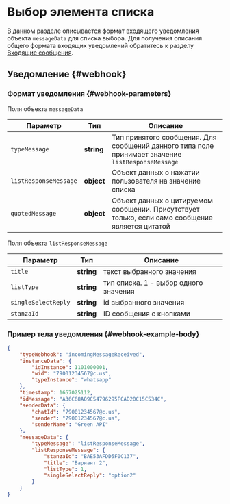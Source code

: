 # Выбор элемента списка


В данном разделе описывается формат входящего уведомления объекта `messageData` для списка выбора. Для получения описания общего формата входящих уведомлений обратитесь к разделу [Входящие сообщения](/../docs/api/receiving/notifications-format/). 

## Уведомление {#webhook}

### Формат уведомления {#webhook-parameters}

Поля объекта `messageData`

Параметр | Тип | Описание
----- | ----- | -----
`typeMessage` | **string** | Тип принятого сообщения. Для сообщений данного типа поле принимает значение `listResponseMessage`
`listResponseMessage` | **object** | Объект данных о нажатии пользователя на значение списка
`quotedMessage` | **object** | Объект данных о цитируемом сообщении. Присутствует только, если само сообщение является цитатой

Поля объекта `listResponseMessage`

Параметр | Тип | Описание
----- | ----- | -----
`title` | **string** | текст выбранного значения
`listType` | **string** | тип списка. 1 - выбор одного значения
`singleSelectReply` | **string** | id выбранного значения
`stanzaId` | **string** | ID сообщения с кнопками


### Пример тела уведомления {#webhook-example-body}

```json
{
    "typeWebhook": "incomingMessageReceived",
    "instanceData": {
        "idInstance": 1101000001,
        "wid": "79001234567@c.us",
        "typeInstance": "whatsapp"
    },
    "timestamp": 1657025112,
    "idMessage": "A36C68A09C54796295FCAD20C15C534C",
    "senderData": {
        "chatId": "79001234567@c.us",
        "sender": "79001234567@c.us",
        "senderName": "Green API"
    },
    "messageData": {
        "typeMessage": "listResponseMessage",
        "listResponseMessage": {
            "stanzaId": "BAE53AFDD5F0C137",
            "title": "Вариант 2",
            "listType": 1,
            "singleSelectReply": "option2"
        }
    }
}
```
